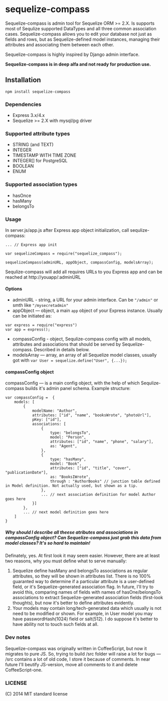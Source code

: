# sequelize-compass

Sequelize-compass is admin tool for Sequelize ORM >= 2.X. Is supports most of Sequlize supported DataTypes and all three common association cases. Sequelize-compass allows you to edit your database not just as fields and rows, but as Sequelize-defined model instances, managing their attributes and associating them between each other.

Sequelize-compass is highly inspired by Django admin interface.

**Sequelize-compass is in deep alfa and not ready for production use.**

## Installation

`npm install sequelize-compass`

### Dependencies

* Express 3.x/4.x
* Sequelize >= 2.X with mysql/pg driver

### Supported attribute types

* STRING (and TEXT)
* INTEGER
* TIMESTAMP WITH TIME ZONE
* INTEGER[] for PostgreSQL
* BOOLEAN
* ENUM

### Supported association types

* hasOnce
* hasMany
* belongsTo

### Usage

In server.js/app.js after Express app object initialization, call sequlize-compass:

```
... // Express app init

var sequelizeCompass = require("sequelize_compass");

sequelizeCompass(adminURL, appObject, compassConfig, modelsArray);
```

Sequlize-compass will add all requires URLs to you Express app and can be reached at http://youapp/:adminURL

#### Options

* adminURL - string, a URL for your admin interface. Can be `"/admin"` or smth like `"/mysecretadmin"`
* appObject — object, a main `app` object of your Express instance. Usually can be initiated as:

```
var express = require("express")
var app = express();
```

* compassConfig - object, Sequlize-compass config with all models, attributes and associations that should be served by Sequelize-compass. Described in details below.
* modelsArray — array, an array of all Sequelize model classes, usually got with `var User = sequelize.define("User", {...});`

#### compassConfig object

compassConfig — is a main config object, with the help of which Sequlize-compass builds it's admin panel schema. Example structure:

```
var compassConfig =  {
    models: [
        {
            modelName: "Author",
            attributes: ["id", "name", "booksWrote", "photoUrl"],
            pKey: ["id"],
            associations: [
                {
                    type: "belongsTo",
                    model: "Person",
                    attributes: ["id", "name", "phone", "salary"],
                    as: "Agent",
                },
                {
                    type: "hasMany",
                    model: "Book",
                    attributes: ["id", "title", "cover", "publicationDate"],
                    as: "BooksIWrote",
                    through : "AuthorBooks" // junction table defined in Model definition. Not actually used, but shown as a tip.
                },
                ... // next association definition for model Author goes here
            }]
        },
        ... // next model definition goes here
    ]
}
```

##### Why should I describe all theese atributes and associations in compassConfig object? Can Sequelize-compass just grab this data from model classes? It's so hard to maintain!

Definately, yes. At first look it may seem easier. However, there are at least two reasons, why you must define what to serve manually:

1. Sequelize define hasMany and belongsTo associations as regular attributes, so they will be shown in attributes list. There is no 100% guaranted way to determine if a particular attribute is a user-defined field, or it's Sequelize-generated association flag. In future, I'll try to avoid this, comparing names of fields with names of hasOne/belongsTo associations to extract Sequelize-generated association fields (first-look thoughts), but now it's better to define attributes evidently.
2. Your models may contain long/tech-generated data which usually is not need to be modified or shown. For example, in User model you may have passwordHash(1024) field or salt(512). I do suppose it's better to have ability not to touch such fields at all.

### Dev notes

Sequelize-compass was originally written in CoffeeScript, but now it migrates to pure JS. So, trying to build /src folder will raise a lot for bugs — /src contains a lot of old code, I store it because of comments. In near future I'll beutify JS-version, move all comments to it and delete CoffeeScript-one.

### LICENSE

(C) 2014 MIT standard license